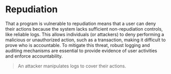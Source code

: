 # Repudiation

That a program is vulnerable to repudiation means that a user can deny their actions because the system lacks sufficient non-repudiation controls, like reliable logs. This allows individuals (or attackers) to deny performing a malicious or unauthorized action, such as a transaction, making it difficult to prove who is accountable. To mitigate this threat, robust logging and auditing mechanisms are essential to provide evidence of user activities and enforce accountability.

> An attacker manipulates logs to cover their actions.
